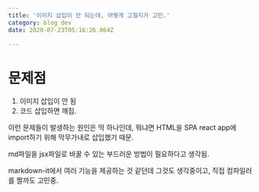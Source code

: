 ```yaml
---
title: '이미지 삽입이 안 되는데, 어떻게 고칠지가 고민.'
category: blog dev
date: 2020-07-23T05:16:26.064Z

---
```


# 문제점

1. 이미지 삽입이 안 됨
2. 코드 삽입하면 깨짐.

이런 문제들이 발생하는 원인은 딱 하나인데, 뭐냐면 HTML을 SPA react app에 import하기 위해 막무가내로 삽입했기 때문.

md파일을 jsx파일로 바꿀 수 있는 부드러운 방법이 필요하다고 생각됨.

markdown-it에서 여러 기능을 제공하는 것 같던데 그것도 생각중이고, 직접 컴파일러를 짤까도 고민중.